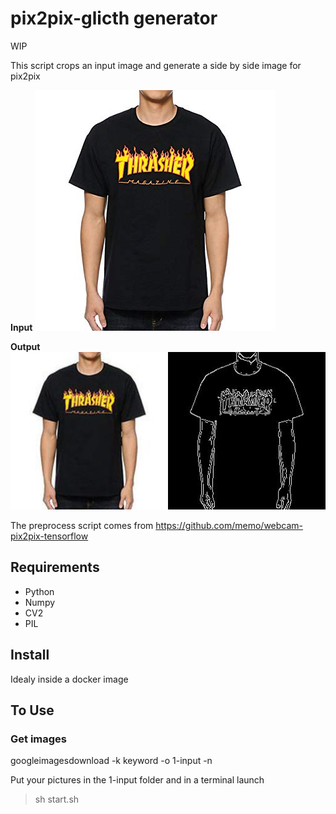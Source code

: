 # pix2pix-glicth generator

WIP

This script crops an input image and generate a side by side image for pix2pix

**Input**
![Input](medias/input.jpg)

**Output**
![Input](medias/output.jpg)


The preprocess script comes from https://github.com/memo/webcam-pix2pix-tensorflow

## Requirements
 - Python
 - Numpy
 - CV2
 - PIL

## Install 
Idealy inside a docker image


## To Use

### Get images
googleimagesdownload -k keyword -o 1-input -n



Put your pictures in the 1-input folder and in a terminal launch
> sh start.sh 